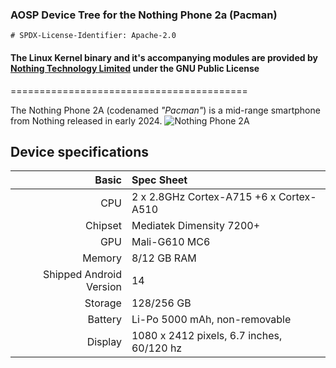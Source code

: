 ### AOSP Device Tree for the Nothing Phone 2a (Pacman)

```
# SPDX-License-Identifier: Apache-2.0
```

#### The Linux Kernel binary and it's accompanying modules are provided by [Nothing Technology Limited](https://github.com/NothingOSS) under the GNU Public License


=========================================

The Nothing Phone 2A (codenamed _"Pacman"_) is a mid-range smartphone from Nothing released in early 2024.
![Nothing Phone 2A](https://nothing.tech/cdn/shop/products/black-1.png?v=1709369796)

## Device specifications

Basic   | Spec Sheet
-------:|:-------------------------
CPU     | 2 x 2.8GHz Cortex-A715 +6 x Cortex-A510
Chipset | Mediatek Dimensity 7200+
GPU     | Mali-G610 MC6
Memory  | 8/12 GB RAM
Shipped Android Version | 14
Storage | 128/256 GB
Battery | Li-Po 5000 mAh, non-removable
Display | 1080 x 2412 pixels, 6.7 inches, 60/120 hz
